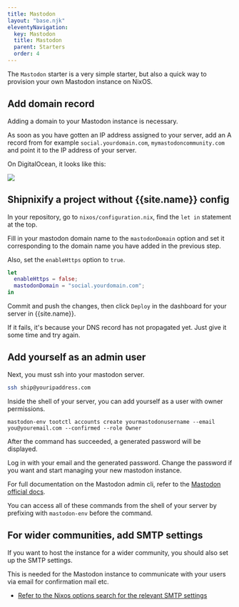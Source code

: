 ```yaml
---
title: Mastodon
layout: "base.njk"
eleventyNavigation:
  key: Mastodon
  title: Mastodon
  parent: Starters
  order: 4
---
```


The `Mastodon` starter is a very simple starter, but also a quick way to provision your own Mastodon instance on NixOS.

## Add domain record

Adding a domain to your Mastodon instance is necessary.

As soon as you have gotten an IP address assigned to your server, add an A record from for example `social.yourdomain.com`, `mymastodoncommunity.com` and point it to the IP address of your server.

On DigitalOcean, it looks like this:

<img src="/images/mastodon-domain-record.webp" />

## Shipnixify a project without {{site.name}} config

In your repository, go to `nixos/configuration.nix`, find the `let in` statement at the top.

Fill in your mastodon domain name to the `mastodonDomain` option and set it corresponding to the domain name you have added in the previous step.

Also, set the `enableHttps` option to `true`.

```nix
let
  enableHttps = false;
  mastodonDomain = "social.yourdomain.com";
in
```

Commit and push the changes, then click `Deploy` in the dashboard for your server in {{site.name}}.

If it fails, it's because your DNS record has not propagated yet. Just give it some time and try again.

## Add yourself as an admin user

Next, you must ssh into your mastodon server.

```sh
ssh ship@youripaddress.com
```

Inside the shell of your server, you can add yourself as a user with owner permissions.

```
mastodon-env tootctl accounts create yourmastodonusername --email you@youremail.com --confirmed --role Owner
```

After the command has succeeded, a generated password will be displayed.

Log in with your email and the generated password. Change the password if you want and start managing your new mastodon instance.

For full documentation on the Mastodon admin cli, refer to the <a href="https://docs.joinmastodon.org/admin/tootctl/" target="_blank">Mastodon official docs</a>.

You can access all of these commands from the shell of your server by prefixing with `mastodon-env` before the command.

## For wider communities, add SMTP settings

If you want to host the instance for a wider community, you should also set up the SMTP settings.

This is needed for the Mastodon instance to communicate with your users via email for confirmation mail etc.

- <a href="https://search.nixos.org/options?query=services.mastodon.smtp">Refer to the Nixos options search for the relevant SMTP settings</a>
